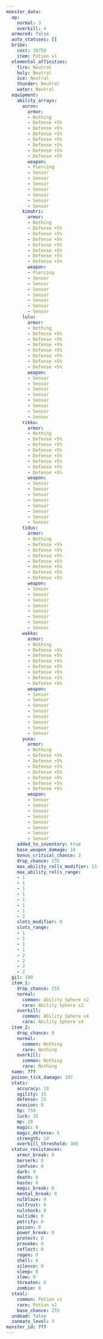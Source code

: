 ```yaml
---
monster_data:
  ap:
    normal: 3
    overkill: 4
  armored: false
  auto_statuses: []
  bribe:
    cost: 18750
    item: Potion x1
  elemental_affinities:
    fire: Neutral
    holy: Neutral
    ice: Neutral
    thunder: Neutral
    water: Neutral
  equipment:
    ability_arrays:
      auron:
        armor:
        - Nothing
        - Defense +5%
        - Defense +5%
        - Defense +5%
        - Defense +5%
        - Defense +5%
        - Defense +5%
        - Defense +5%
        weapon:
        - Piercing
        - Sensor
        - Sensor
        - Sensor
        - Sensor
        - Sensor
        - Sensor
        - Sensor
      kimahri:
        armor:
        - Nothing
        - Defense +5%
        - Defense +5%
        - Defense +5%
        - Defense +5%
        - Defense +5%
        - Defense +5%
        - Defense +5%
        weapon:
        - Piercing
        - Sensor
        - Sensor
        - Sensor
        - Sensor
        - Sensor
        - Sensor
        - Sensor
      lulu:
        armor:
        - Nothing
        - Defense +5%
        - Defense +5%
        - Defense +5%
        - Defense +5%
        - Defense +5%
        - Defense +5%
        - Defense +5%
        weapon:
        - Sensor
        - Sensor
        - Sensor
        - Sensor
        - Sensor
        - Sensor
        - Sensor
        - Sensor
      rikku:
        armor:
        - Nothing
        - Defense +5%
        - Defense +5%
        - Defense +5%
        - Defense +5%
        - Defense +5%
        - Defense +5%
        - Defense +5%
        weapon:
        - Sensor
        - Sensor
        - Sensor
        - Sensor
        - Sensor
        - Sensor
        - Sensor
        - Sensor
      tidus:
        armor:
        - Nothing
        - Defense +5%
        - Defense +5%
        - Defense +5%
        - Defense +5%
        - Defense +5%
        - Defense +5%
        - Defense +5%
        weapon:
        - Sensor
        - Sensor
        - Sensor
        - Sensor
        - Sensor
        - Sensor
        - Sensor
        - Sensor
      wakka:
        armor:
        - Nothing
        - Defense +5%
        - Defense +5%
        - Defense +5%
        - Defense +5%
        - Defense +5%
        - Defense +5%
        - Defense +5%
        weapon:
        - Sensor
        - Sensor
        - Sensor
        - Sensor
        - Sensor
        - Sensor
        - Sensor
        - Sensor
      yuna:
        armor:
        - Nothing
        - Defense +5%
        - Defense +5%
        - Defense +5%
        - Defense +5%
        - Defense +5%
        - Defense +5%
        - Defense +5%
        weapon:
        - Sensor
        - Sensor
        - Sensor
        - Sensor
        - Sensor
        - Sensor
        - Sensor
        - Sensor
    added_to_inventory: true
    base_weapon_damage: 16
    bonus_critical_chance: 3
    drop_chance: 255
    max_ability_rolls_modifier: 13
    max_ability_rolls_range:
    - 1
    - 1
    - 1
    - 1
    - 1
    - 1
    - 1
    - 2
    slots_modifier: 8
    slots_range:
    - 1
    - 1
    - 1
    - 1
    - 2
    - 2
    - 2
    - 2
  gil: 100
  item_1:
    drop_chance: 255
    normal:
      common: Ability Sphere x2
      rare: Ability Sphere x2
    overkill:
      common: Ability Sphere x4
      rare: Ability Sphere x4
  item_2:
    drop_chance: 0
    normal:
      common: Nothing
      rare: Nothing
    overkill:
      common: Nothing
      rare: Nothing
  name: ???
  poison_tick_damage: 187
  stats:
    accuracy: 10
    agility: 15
    defense: 15
    evasion: 0
    hp: 750
    luck: 15
    mp: 10
    magic: 8
    magic_defense: 5
    strength: 10
    overkill_threshold: 300
  status_resistances:
    armor_break: 0
    berserk: 0
    confuse: 0
    dark: 0
    death: 0
    haste: 0
    magic_break: 0
    mental_break: 0
    nulblaze: 0
    nulfrost: 0
    nulshock: 0
    nultide: 0
    petrify: 0
    poison: 0
    power_break: 0
    protect: 0
    provoke: 0
    reflect: 0
    regen: 0
    shell: 0
    silence: 0
    sleep: 0
    slow: 0
    threaten: 0
    zombie: 0
  steal:
    common: Potion x1
    rare: Potion x1
    base_chance: 255
  undead: false
  zanmato_level: 3
monster_id: ???
---
```

